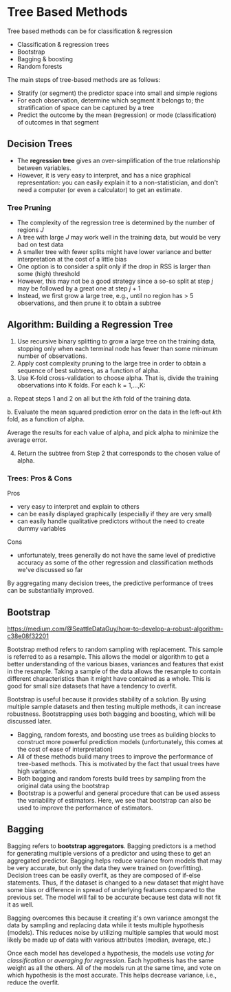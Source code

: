# Tree Based Methods
Tree based methods can be for classification & regression
- Classification & regression trees
- Bootstrap
- Bagging & boosting
- Random forests

The main steps of tree-based methods are as follows: 
- Stratify (or segment) the predictor space into small and simple regions
- For each observation, determine which segment it belongs to; the stratification of space can be captured by a tree
- Predict the outcome by the mean (regression) or mode (classification) of outcomes in that segment

## Decision Trees
- The **regression tree** gives an over-simplification of the true relationship between variables.
- However, it is very easy to interpret, and has a nice graphical representation: you can easily explain it to a non-statistician, and don't need a computer (or even a calculator) to get an estimate.

### Tree Pruning
- The complexity of the regression tree is determined by the number of regions *J*
- A tree with large *J* may work well in the training data, but would be very bad on test data
- A smaller tree with fewer splits might have lower variance and better interpretation at the cost of a little bias
- One option is to consider a split only if the drop in RSS is larger than some (high) threshold
- However, this may not be a good strategy since a so-so split at step *j* may be followed by a great one at step *j* + 1
- Instead, we first grow a large tree, e.g., until no region has > 5 observations, and then prune it to obtain a subtree

## Algorithm: Building a Regression Tree

1. Use recursive binary splitting to grow a large tree on the training data, stopping only when each terminal node has fewer than some minimum number of observations.
2. Apply cost complexity pruning to the large tree in order to obtain a sequence of best subtrees, as a function of alpha.
3. Use K-fold cross-validation to choose alpha. That is, divide the training observations into K folds. For each k = 1,...,K:

  a. Repeat steps 1 and 2 on all but the *k*th fold of the training data.
  
  b. Evaluate the mean squared prediction error on the data in the left-out *k*th fold, as a function of alpha.
  
  Average the results for each value of alpha, and pick alpha to minimize the average error.

4. Return the subtree from Step 2 that corresponds to the chosen value of alpha.

### Trees: Pros & Cons

Pros
- very easy to interpret and explain to others
- can be easily displayed graphically (especially if they are very small)
- can easily handle qualitative predictors without the need to create dummy variables

Cons
- unfortunately, trees generally do not have the same level of predictive accuracy as some of the other regression and classification methods we've discussed so far

By aggregating many decision trees, the predictive performance of trees can be substantially improved.

## Bootstrap 

https://medium.com/@SeattleDataGuy/how-to-develop-a-robust-algorithm-c38e08f32201

Bootstrap method refers to random sampling with replacement. This sample is referred to as a resample. This allows the model or algorithm to get a better understanding of the various biases, variances and features that exist in the resample. Taking a sample of the data allows the resample to contain different characteristics than it might have contained as a whole. This is good for small size datasets that have a tendency to overfit.

Bootstrap is useful because it provides stability of a solution. By using multiple sample datasets and then testing multiple methods, it can increase robustness. Bootstrapping uses both bagging and boosting, which will be discussed later.

- Bagging, random forests, and boosting use trees as building blocks to construct more powerful prediction models (unfortunately, this comes at the cost of ease of interpretation)
- All of these methods build many trees to improve the performance of tree-based methods. This is motivated by the fact that usual trees have high variance.
- Both bagging and random forests build trees by sampling from the original data using the bootstrap
- Bootstrap is a powerful and general procedure that can be used assess the variability of estimators. Here, we see that bootstrap can also be used to improve the performance of estimators.

## Bagging

Bagging refers to **bootstrap aggregators**. Bagging predictors is a method for generating multiple versions of a predictor and using these to get an aggregated predictor. Bagging helps reduce variance from models that may be very accurate, but only the data they were trained on (overfitting). Decision trees can be easily overfit, as they are composed of if-else statements. Thus, if the dataset is changed to a new dataset that might have some bias or difference in spread of underlying featuers compared to the previous set. The model will fail to be accurate because test data will not fit it as well. 

Bagging overcomes this because it creating it's own variance amongst the data by sampling and replacing data while it tests multiple hypothesis (models). This reduces noise by utilizing multiple samples that would most likely be made up of data with various attributes (median, average, etc.)

Once each model has developed a hypothesis, the models use *voting for classification* or *averaging for regression*. Each hypothesis has the same weight as all the others. All of the models run at the same time, and vote on which hypothesis is the most accurate. This helps decrease variance, i.e., reduce the overfit. 
